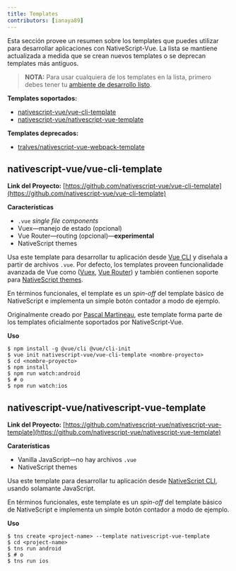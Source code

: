 ```yaml
---
title: Templates
contributors: [ianaya89]
---
```


Esta sección provee un resumen sobre los templates que puedes utilizar para desarrollar aplicaciones con NativeScript-Vue. La lista se mantiene actualizada a medida que se crean nuevos templates o se deprecan templates más antiguos.

> **NOTA:** Para usar cualquiera de los templates en la lista, primero debes tener tu [ambiente de desarrollo listo](/es/docs/getting-started/installation).

**Templates soportados:**

* [nativescript-vue/vue-cli-template](#nativescript-vuevue-cli-template)
* [nativescript-vue/nativescript-vue-template](#nativescript-vuenativescript-vue-template)

**Templates deprecados:**

* [tralves/nativescript-vue-webpack-template](https://github.com/tralves/nativescript-vue-webpack-template/)

## nativescript-vue/vue-cli-template

**Link del Proyecto:** [https://github.com/nativescript-vue/vue-cli-template](https://github.com/nativescript-vue/vue-cli-template)

**Características**

* `.vue` *single file components*
* Vuex&mdash;manejo de estado (opcional)
* Vue Router&mdash;routing (opcional)&mdash;**experimental**
* NativeScript themes

Usa este template para desarrollar tu aplicación desde [Vue CLI](https://github.com/vuejs/vue-cli) y diseñala a partir de archivos `.vue`. Por defecto, los templates proveen funcionalidade avanzada de Vue como ([Vuex](https://vuex.vuejs.org/en/), [Vue Router](https://github.com/vuejs/vue-router)) y también contienen soporte para [NativeScript themes](https://docs.nativescript.org/ui/theme).

En términos funcionales, el template es un *spin-off* del template básico de NativeScript e implementa un simple botón contador a modo de ejemplo.

Originalmente creado por [Pascal Martineau](https://github.com/lewebsimple/), este template forma parte de los templates oficialmente soportados por NativeScript-Vue.

**Uso**

```shell
$ npm install -g @vue/cli @vue/cli-init
$ vue init nativescript-vue/vue-cli-template <nombre-proyecto>
$ cd <nombre-proyecto>
$ npm install
$ npm run watch:android
$ # o
$ npm run watch:ios
```

## nativescript-vue/nativescript-vue-template

**Link del Proyecto:** [https://github.com/nativescript-vue/nativescript-vue-template](https://github.com/nativescript-vue/nativescript-vue-template)

**Caraterísticas**

* Vanilla JavaScript&mdash;no hay archivos `.vue`
* NativeScript themes

Usa este template para desarrollar tu aplicación desde [NativeScript CLI](https://github.com/NativeScript/nativescript-cli), usando solamante JavaScript.

En términos funcionales, este template es un *spin-off* del template básico de NativeScript e implementa un simple botón contador a modo de ejemplo.

**Uso**

```shell
$ tns create <project-name> --template nativescript-vue-template
$ cd <project-name>
$ tns run android
$ # o
$ tns run ios
```
